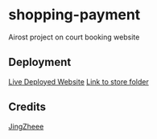 # shopping-payment
Airost project on court booking website 

## Deployment
[Live Deployed Website](https://shopping-payment-production.up.railway.app/home)
[Link to store folder ](https://github.com/zeminlai/store)

## Credits
[JingZheee](https://github.com/JingZheee)
